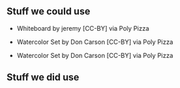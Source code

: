 ## Stuff we could use

- Whiteboard by jeremy [CC-BY] via Poly Pizza

- Watercolor Set by Don Carson [CC-BY] via Poly Pizza

- Watercolor Set by Don Carson [CC-BY] via Poly Pizza

## Stuff we did use
